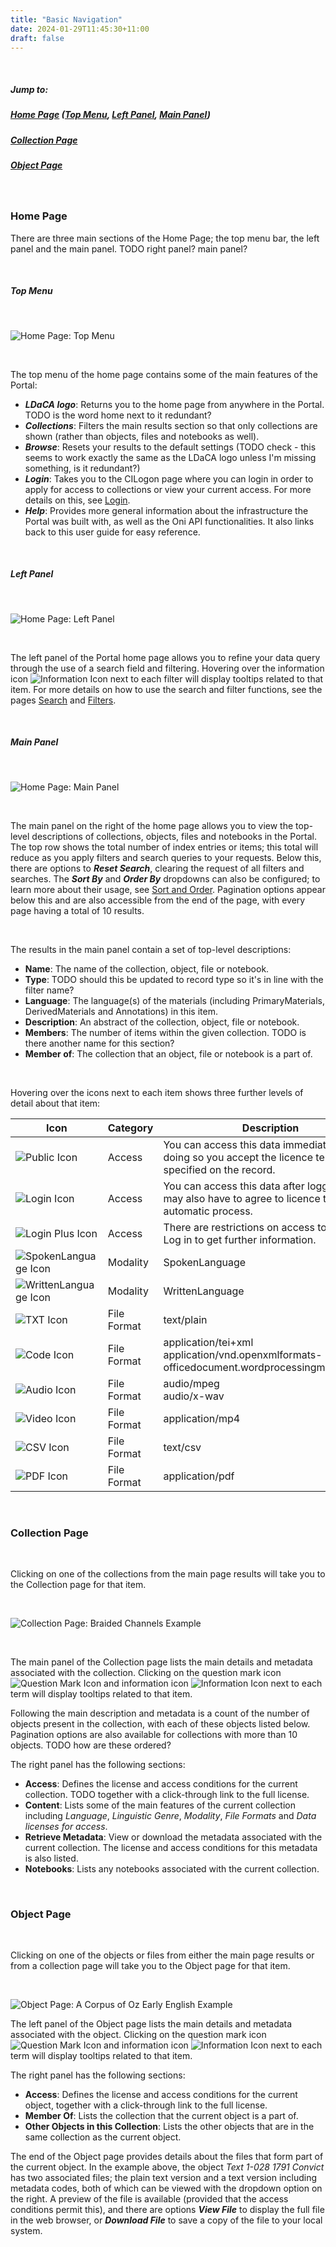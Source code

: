 ```yaml
---
title: "Basic Navigation"
date: 2024-01-29T11:45:30+11:00
draft: false
---
```


<br>

##### Jump to:
##### [Home Page](#home-page) ([Top Menu](#top-menu), [Left Panel](#left-panel), [Main Panel](#main-panel))
##### [Collection Page](#collection-page)
##### [Object Page](#object-page)

<br>

### Home Page

There are three main sections of the Home Page; the top menu bar, the left panel and the main panel. TODO right panel? main panel?

<br>

##### Top Menu

<br>

![Home Page: Top Menu](/help_docs/portal01-topMenu.png)

<br>

The top menu of the home page contains some of the main features of the Portal:
- ___LDaCA logo___: Returns you to the home page from anywhere in the Portal. TODO is the word home next to it redundant?
- ___Collections___: Filters the main results section so that only collections are shown (rather than objects, files and notebooks as well).
- ___Browse___: Resets your results to the default settings (TODO check - this seems to work exactly the same as the LDaCA logo unless I'm missing something, is it redundant?)
- ___Login___: Takes you to the CILogon page where you can login in order to apply for access to collections or view your current access. For more details on this, see [Login](/accessing-data/login/).
- ___Help___: Provides more general information about the infrastructure the Portal was built with, as well as the Oni API functionalities. It also links back to this user guide for easy reference.

<br>

##### Left Panel

<br>

![Home Page: Left Panel](/help_docs/portal01-leftPanel.png)

<br>

The left panel of the Portal home page allows you to refine your data query through the use of a search field and filtering. Hovering over the information icon ![Information Icon](/help_docs/information.png) next to each filter will display tooltips related to that item. For more details on how to use the search and filter functions, see the pages [Search](/browsing-searching/search/) and [Filters](/browsing-searching/filters/).

<br>

##### Main Panel

<br>

![Home Page: Main Panel](/help_docs/portal01-mainFrame.png)

<br>

The main panel on the right of the home page allows you to view the top-level descriptions of collections, objects, files and notebooks in the Portal. The top row shows the total number of index entries or items; this total will reduce as you apply filters and search queries to your requests. Below this, there are options to ___Reset Search___, clearing the request of all filters and searches. The ___Sort By___ and ___Order By___ dropdowns can also be configured; to learn more about their usage, see [Sort and Order](/browsing-searching/sort-and-order/). Pagination options appear below this and are also accessible from the end of the page, with every page having a total of 10 results.

<br>

The results in the main panel contain a set of top-level descriptions:
- __Name__: The name of the collection, object, file or notebook.
- __Type__: TODO should this be updated to record type so it's in line with the filter name?
- __Language__: The language(s) of the materials (including PrimaryMaterials, DerivedMaterials and Annotations) in this item.
- __Description__: An abstract of the collection, object, file or notebook.
- __Members__: The number of items within the given collection. TODO is there another name for this section?
- __Member of__: The collection that an object, file or notebook is a part of.

<br>

Hovering over the icons next to each item shows three further levels of detail about that item:

Icon | Category | Description
--- | --- | ---
![Public Icon](/help_docs/public.svg) | Access | You can access this data immediately and by doing so you accept the licence terms specified on the record.
![Login Icon](/help_docs/login.svg) | Access | You can access this data after logging in. You may also have to agree to licence terms in an automatic process.
![Login Plus Icon](/help_docs/loginplus.svg) | Access | There are restrictions on access to this data. Log in to get further information.
![SpokenLanguage Icon](/help_docs/spokenlanguage.svg) | Modality | SpokenLanguage
![WrittenLanguage Icon](/help_docs/writtenlanguage.svg) | Modality | WrittenLanguage
![TXT Icon](/help_docs/file-lines-solid.svg) | File Format | text/plain
![Code Icon](/help_docs/file-code-solid.svg) | File Format | application/tei+xml<br>application/vnd.openxmlformats-officedocument.wordprocessingml.document
![Audio Icon](/help_docs/file-audio-solid.svg) | File Format | audio/mpeg<br>audio/x-wav
![Video Icon](/help_docs/file-video-solid.svg) | File Format | application/mp4
![CSV Icon](/help_docs/file-csv-solid.svg) | File Format | text/csv
![PDF Icon](/help_docs/file-pdf-solid.svg) | File Format | application/pdf

<br>

### Collection Page

<br>

Clicking on one of the collections from the main page results will take you to the Collection page for that item.

<br>

![Collection Page: Braided Channels Example](/help_docs/collectionPage_BraidedChannels.png)

<br>

The main panel of the Collection page lists the main details and metadata associated with the collection. Clicking on the question mark icon ![Question Mark Icon](/help_docs/question.png) and information icon ![Information Icon](/help_docs/information.png) next to each term will display tooltips related to that item.

Following the main description and metadata is a count of the number of objects present in the collection, with each of these objects listed below. Pagination options are also available for collections with more than 10 objects. TODO how are these ordered?

The right panel has the following sections:
- __Access__: Defines the license and access conditions for the current collection. TODO together with a click-through link to the full license.
- __Content__: Lists some of the main features of the current collection including _Language_, _Linguistic Genre_, _Modality_, _File Formats_ and _Data licenses for access_.
- __Retrieve Metadata__: View or download the metadata associated with the current collection. The license and access conditions for this metadata is also listed.
- __Notebooks__: Lists any notebooks associated with the current collection.

<br>

### Object Page

<br>

Clicking on one of the objects or files from either the main page results or from a collection page will take you to the Object page for that item.

<br>

![Object Page: A Corpus of Oz Early English Example](/help_docs/objectPage_COOEE.png)

The left panel of the Object page lists the main details and metadata associated with the object. Clicking on the question mark icon ![Question Mark Icon](/help_docs/question.png) and information icon ![Information Icon](/help_docs/information.png) next to each term will display tooltips related to that item.

The right panel has the following sections:
- __Access__: Defines the license and access conditions for the current object, together with a click-through link to the full license.
- __Member Of__: Lists the collection that the current object is a part of.
- __Other Objects in this Collection__: Lists the other objects that are in the same collection as the current object.

The end of the Object page provides details about the files that form part of the current object. In the example above, the object _Text 1-028 1791 Convict_ has two associated files; the plain text version and a text version including metadata codes, both of which can be viewed with the dropdown option on the right. A preview of the file is available (provided that the access conditions permit this), and there are options ___View File___ to display the full file in the web browser, or ___Download File___ to save a copy of the file to your local system.

<br>